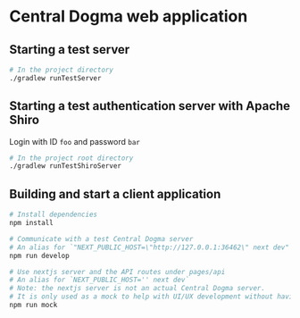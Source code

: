 # Central Dogma web application

## Starting a test server

```sh
# In the project directory
./gradlew runTestServer
```

## Starting a test authentication server with Apache Shiro

Login with ID `foo` and password `bar`

```sh
# In the project root directory
./gradlew runTestShiroServer
```

## Building and start a client application

```sh
# Install dependencies
npm install

# Communicate with a test Central Dogma server
# An alias for `"NEXT_PUBLIC_HOST=\"http://127.0.0.1:36462\" next dev"`
npm run develop

# Use nextjs server and the API routes under pages/api
# An alias for `NEXT_PUBLIC_HOST='' next dev`
# Note: the nextjs server is not an actual Central Dogma server.
# It is only used as a mock to help with UI/UX development without having to run the Java server.
npm run mock
```
